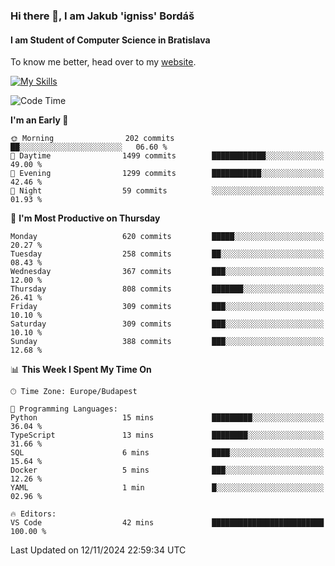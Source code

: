 ### Hi there 👋, I am Jakub 'igniss' Bordáš

#### I am Student of Computer Science in Bratislava
To know me better, head over to my [website](https://bordas.sk).

[![My Skills](https://skillicons.dev/icons?i=js,html,css,figma,svelte,java,kotlin,python,postgresql,typescript,nest,nodejs)](https://bordas.sk)


<!--START_SECTION:waka-->
![Code Time](http://img.shields.io/badge/Code%20Time-1%2C566%20hrs%2053%20mins-blue)

**I'm an Early 🐤** 

```text
🌞 Morning                202 commits         ██░░░░░░░░░░░░░░░░░░░░░░░   06.60 % 
🌆 Daytime                1499 commits        ████████████░░░░░░░░░░░░░   49.00 % 
🌃 Evening                1299 commits        ███████████░░░░░░░░░░░░░░   42.46 % 
🌙 Night                  59 commits          ░░░░░░░░░░░░░░░░░░░░░░░░░   01.93 % 
```
📅 **I'm Most Productive on Thursday** 

```text
Monday                   620 commits         █████░░░░░░░░░░░░░░░░░░░░   20.27 % 
Tuesday                  258 commits         ██░░░░░░░░░░░░░░░░░░░░░░░   08.43 % 
Wednesday                367 commits         ███░░░░░░░░░░░░░░░░░░░░░░   12.00 % 
Thursday                 808 commits         ███████░░░░░░░░░░░░░░░░░░   26.41 % 
Friday                   309 commits         ███░░░░░░░░░░░░░░░░░░░░░░   10.10 % 
Saturday                 309 commits         ███░░░░░░░░░░░░░░░░░░░░░░   10.10 % 
Sunday                   388 commits         ███░░░░░░░░░░░░░░░░░░░░░░   12.68 % 
```


📊 **This Week I Spent My Time On** 

```text
🕑︎ Time Zone: Europe/Budapest

💬 Programming Languages: 
Python                   15 mins             █████████░░░░░░░░░░░░░░░░   36.04 % 
TypeScript               13 mins             ████████░░░░░░░░░░░░░░░░░   31.66 % 
SQL                      6 mins              ████░░░░░░░░░░░░░░░░░░░░░   15.64 % 
Docker                   5 mins              ███░░░░░░░░░░░░░░░░░░░░░░   12.26 % 
YAML                     1 min               █░░░░░░░░░░░░░░░░░░░░░░░░   02.96 % 

🔥 Editors: 
VS Code                  42 mins             █████████████████████████   100.00 % 
```


 Last Updated on 12/11/2024 22:59:34 UTC
<!--END_SECTION:waka-->
